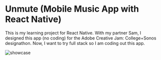 # Unmute (Mobile Music App with React Native)

This is my learning project for React Native. With my partner Sam, I designed this app (no coding) for the Adobe Creative Jam: College+Sonos designathon. Now, I want to try full stack so I am coding out this app.

![showcase](https://github.com/anthonyx24/unmute/assets/79112832/3b897508-d102-4429-93eb-6ab71e46b5c8)
